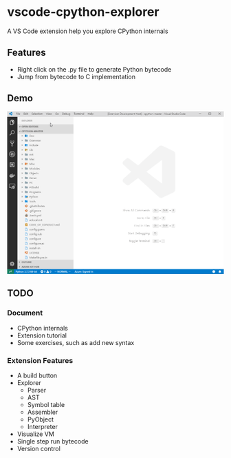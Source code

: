 # vscode-cpython-explorer

A VS Code extension help you explore CPython internals


## Features
- Right click on the .py file to generate Python bytecode
- Jump from bytecode to C implementation

## Demo

![Demo](img/demo.gif)


## TODO

### Document
- CPython internals
- Extension tutorial
- Some exercises, such as add new syntax

### Extension Features
- A build button
- Explorer
    - Parser
    - AST
    - Symbol table
    - Assembler
    - PyObject
    - Interpreter
- Visualize VM
- Single step run bytecode
- Version control
